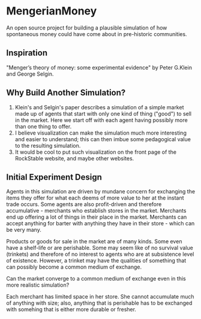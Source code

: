 # MengerianMoney
An open source project for building a plausible simulation of how spontaneous money could have come about in pre-historic communities. 
## Inspiration
"Menger’s theory of money: some experimental evidence" by Peter G.Klein and George Selgin.
## Why Build Another Simulation?
1. Klein's and Selgin's paper describes a simulation of a simple market made up of agents that start with only one kind of thing ("good") to sell in the market. Here we start off with each agent having possibly more than one thing to offer.
2. I believe visualization can make the simulation much more interesting and easier to understand; this can then imbue some pedagogical value to the resulting simulation.
3. It would be cool to put such visualization on the front page of the RockStable website, and maybe other websites.
## Initial Experiment Design
Agents in this simulation are driven by mundane concern for exchanging the items they offer for what each deems of more value to her at the instant trade occurs. Some agents are also profit-driven and therefore accumulative - merchants who establish stores in the market. Merchants end up offering a lot of things in their place in the market. Merchants can accept anything for barter with anything they have in their store - which can be very many.

Products or goods for sale in the market are of many kinds. Some even have a shelf-life or are perishable. Some may seem like of no survival value (trinkets) and therefore of no interest to agents who are at subsistence level of existence. However, a trinket may have the qualities of something that can possibly become a common medium of exchange.

Can the market converge to a common medium of exchange even in this more realistic simulation?

Each merchant has limited space in her store. She cannot accumulate much of anything with size; also, anything that is perishable has to be exchanged with somehing that is either more durable or fresher.

